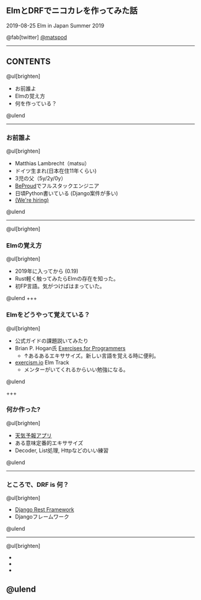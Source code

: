 
## ElmとDRFでニコカレを作ってみた話

2019-08-25 Elm in Japan Summer 2019

@fab[twitter] [@matspod](https://twitter.com/matspod)

---

## CONTENTS

@ul[brighten]

* お前誰よ
* Elmの覚え方
* 何を作っている？

@ulend

---

### お前誰よ

@ul[brighten]

* Matthias Lambrecht（matsu）
* ドイツ生まれ(日本在住11年くらい)
* 3児の父（5y/2y/0y）
* [BeProud](https://www.beproud.jp)でフルスタックエンジニア
* 日頃Python書いている (Django案件が多い)
* [(We're hiring)](https://www.beproud.jp/careers/)

@ulend

---

@ul[brighten]

### Elmの覚え方

@ul[brighten]

* 2019年に入ってから (0.19)
* Rust軽く触ってみたらElmの存在を知った。
* 初FP言語。気がつけばはまっていた。

@ulend
+++

### Elmをどうやって覚えている？

@ul[brighten]

* 公式ガイドの課題説いてみたり
* Brian P. Hogan氏 [Exercises for Programmers](https://pragprog.com/book/bhwb/exercises-for-programmers)
  * ↑あるあるエキササイズ。新しい言語を覚える時に便利。
* [exercism.io](https://exercism.io/tracks/elm) Elm Track
  * メンターがいてくれるからいい勉強になる。

@ulend

+++

### 何か作った?

@ul[brighten]

* [天気予報アプリ](https://elm-weather-app.netlify.com/)
* ある意味定番的エキササイズ
* Decoder, List処理, Httpなどのいい練習

@ulend

---

### ところで、DRF is 何？

@ul[brighten]

* [Django Rest Framework](https://www.django-rest-framework.org/)
* Djangoフレームワーク

@ulend

---

@ul[brighten]

*
*
*

@ulend
---
